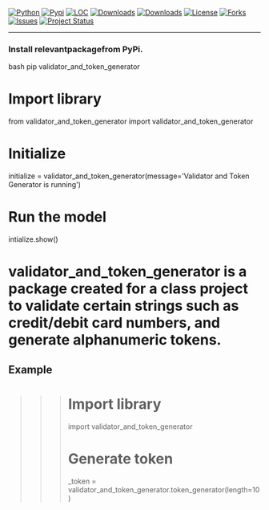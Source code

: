 [![Python](https://img.shields.io/pypi/pyversions/relevantpackage)](https://img.shields.io/pypi/pyversions/relevantpackage)
[![Pypi](https://img.shields.io/pypi/v/relevantpackage)](https://pypi.org/project/relevantpackage/)
[![LOC](https://sloc.xyz/github/erdogant/relevantpackage/?category=code)](https://github.com/erdogant/relevantpackage/)
[![Downloads](https://static.pepy.tech/personalized-badge/relevantpackage?period=month&units=international_system&left_color=grey&right_color=brightgreen&left_text=PyPI%20downloads/month)](https://pepy.tech/project/relevantpackage)
[![Downloads](https://static.pepy.tech/personalized-badge/relevantpackage?period=total&units=international_system&left_color=grey&right_color=brightgreen&left_text=Downloads)](https://pepy.tech/project/relevantpackage)
[![License](https://img.shields.io/badge/license-MIT-green.svg)](https://github.com/erdogant/relevantpackage/blob/master/LICENSE)
[![Forks](https://img.shields.io/github/forks/erdogant/relevantpackage.svg)](https://github.com/erdogant/relevantpackage/network)
[![Issues](https://img.shields.io/github/issues/erdogant/relevantpackage.svg)](https://github.com/erdogant/relevantpackage/issues)
[![Project Status](http://www.repostatus.org/badges/latest/active.svg)](http://www.repostatus.org/#active)

---------

### Install relevantpackagefrom PyPi.
bash
pip validator_and_token_generator

# Import library
from validator_and_token_generator import validator_and_token_generator
# Initialize
initialize = validator_and_token_generator(message='Validator and Token Generator is running')
# Run the model
intialize.show()

# validator_and_token_generator is a package created for a class project to validate certain strings such as credit/debit card numbers, and generate alphanumeric tokens.

Example
-------
>>> # Import library
>>> import validator_and_token_generator
>>> # Generate token
>>> _token = validator_and_token_generator.token_generator(length=10)
